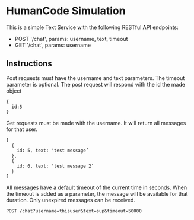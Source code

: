 # HumanCode Simulation

This is a simple Text Service with the following RESTful API endpoints:

* POST '/chat', params: username, text, timeout
* GET '/chat', params: username

## Instructions
Post requests must have the username and text parameters. The timeout parameter is optional. The post request will respond with the id the made object

```
{
  id:5
}
```

Get requests must be made with the username. It will return all messages for that user.
```
[
  {
    id: 5, text: 'test message’
  },
  {
    id: 6, text: 'test message 2’
  }
]
```

All messages have a default timeout of the current time in seconds. When the timeout is added as a parameter, the message will be available for that duration. Only unexpired messages can be received.

```
POST /chat?username=thisuser&text=sup&timeout=50000
```
